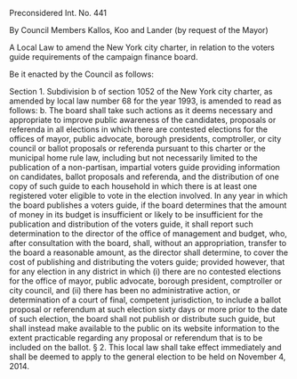 Preconsidered Int. No. 441
 
By Council Members Kallos, Koo and Lander (by request of the Mayor)
 
 
A Local Law to amend the New York city charter, in relation to the voters guide requirements of the campaign finance board.
 
 
Be it enacted by the Council as follows:
 
Section 1.  Subdivision b of section 1052 of the New York city charter, as amended by local law number 68 for the year 1993, is amended to read as follows:
b. The board shall take such actions as it deems necessary and appropriate to improve public awareness of the candidates, proposals or referenda in all elections in which there are contested elections for the offices of mayor, public advocate, borough presidents, comptroller, or city council or ballot proposals or referenda pursuant to this charter or the municipal home rule law, including but not necessarily limited to the publication of a non-partisan, impartial voters guide providing information on candidates, ballot proposals and referenda, and the distribution of one copy of such guide to each household in which there is at least one registered voter eligible to vote in the election involved.  In any year in which the board publishes a voters guide, if the board determines that the amount of money in its budget is insufficient or likely to be insufficient for the publication and distribution of the voters guide, it shall report such determination to the director of the office of management and budget, who, after consultation with the board, shall, without an appropriation, transfer to the board a reasonable amount, as the director shall determine, to cover the cost of publishing and distributing the voters guide; provided however, that for any election in any district in which (i) there are no contested elections for the office of mayor, public advocate, borough president, comptroller or city council, and (ii) there has been no administrative action, or determination of a court of final, competent jurisdiction, to include a ballot proposal or referendum at such election sixty days or more prior to the date of such election, the board shall not publish or distribute such guide, but shall instead make available to the public on its website information to the extent practicable regarding any proposal or referendum that is to be included on the ballot.
§ 2.  This local law shall take effect immediately and shall be deemed to apply to the general election to be held on November 4, 2014.
